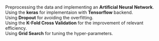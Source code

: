 Preprocessing the data and implementing an **Artificial Neural Network**.  
Using the **keras** for implementaion with **Tensorflow** backend.  
Using **Dropout** for avoiding the overfitting.  
Using the **K-Fold Cross Validation** for the improvement of relevant efficiency.  
Using **Grid Search** for tuning the hyper-parameters.
